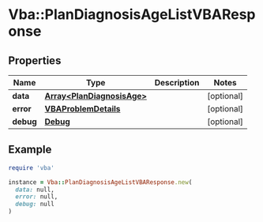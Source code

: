 # Vba::PlanDiagnosisAgeListVBAResponse

## Properties

| Name | Type | Description | Notes |
| ---- | ---- | ----------- | ----- |
| **data** | [**Array&lt;PlanDiagnosisAge&gt;**](PlanDiagnosisAge.md) |  | [optional] |
| **error** | [**VBAProblemDetails**](VBAProblemDetails.md) |  | [optional] |
| **debug** | [**Debug**](Debug.md) |  | [optional] |

## Example

```ruby
require 'vba'

instance = Vba::PlanDiagnosisAgeListVBAResponse.new(
  data: null,
  error: null,
  debug: null
)
```

